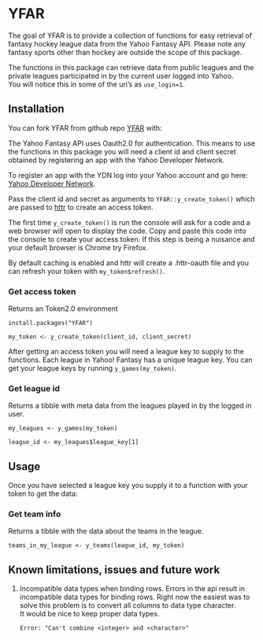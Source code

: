 
<!-- README.md is generated from README.Rmd. Please edit that file -->

# YFAR

<!-- badges: start -->

<!-- badges: end -->

The goal of YFAR is to provide a collection of functions for easy
retrieval of fantasy hockey league data from the Yahoo Fantasy API.
Please note any fantasy sports other than hockey are outside the scope
of this package.

The functions in this package can retrieve data from public leagues and
the private leagues participated in by the current user logged into
Yahoo.  
You will notice this in some of the uri’s as `use_login=1`.

## Installation

You can fork YFAR from github repo
[YFAR](https://github.com/macraesdirtysocks/YFAR) with:

The Yahoo Fantasy API uses Oauth2.0 for authentication. This means to
use the functions in this package you will need a client id and client
secret obtained by registering an app with the Yahoo Developer Network.

To register an app with the YDN log into your Yahoo account and go here:
[Yahoo Developer Network](https://developer.yahoo.com/apps/create/).

Pass the client id and secret as arguments to `YFAR::y_create_token()`
which are passed to [httr](https://httr.r-lib.org/) to create an access
token.

The first time `y_create_token()` is run the console will ask for a code
and a web browser will open to display the code. Copy and paste this
code into the console to create your access token. If this step is being
a nuisance and your default browser is Chrome try Firefox.

By default caching is enabled and httr will create a .httr-oauth file
and you can refresh your token with `my_token$refresh()`.

### Get access token

Returns an Token2.0 environment

`install.packages("YFAR")`

`my_token <- y_create_token(client_id, client_secret)`

After getting an access token you will need a league key to supply to
the functions. Each league in Yahoo\! Fantasy has a unique league key.
You can get your league keys by running `y_games(my_token)`.

### Get league id

Returns a tibble with meta data from the leagues played in by the logged
in user.

`my_leagues <- y_games(my_token)`

`league_id <- my_leagues$league_key[1]`

## Usage

Once you have selected a league key you supply it to a function with
your token to get the data:

### Get team info

Returns a tibble with the data about the teams in the league.

`teams_in_my_league <- y_teams(league_id, my_token)`

## Known limitations, issues and future work

1.  Incompatible data types when binding rows. Errors in the api result
    in incompatible data types for binding rows. Right now the easiest
    was to solve this problem is to convert all columns to data type
    character.  
    It would be nice to keep proper data types.
    
    `Error: "Can't combine <integer> and <character>"`
